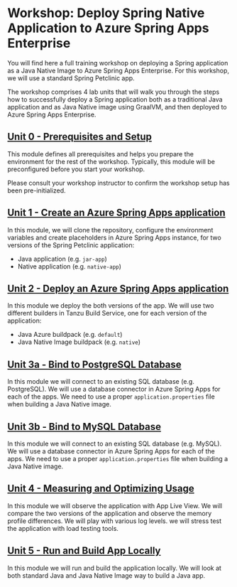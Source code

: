 #  Workshop: Deploy Spring Native Application to Azure Spring Apps Enterprise

You will find here a full training workshop on deploying a Spring application as a Java Native Image
to Azure Spring Apps Enterprise. For this workshop, we will use a standard Spring Petclinic app.

The workshop comprises 4 lab units that will walk you through the steps how to successfully deploy
a Spring application both as a traditional Java application and as Java Native image using GraalVM,
and then deployed to Azure Spring Apps Enterprise.

## [Unit 0 - Prerequisites and Setup](step-00-setup-your-environment/README.md)

This module defines all prerequisites and helps you prepare the environment for the rest of the
workshop. Typically, this module will be preconfigured before you start your workshop.

Please consult your workshop instructor to confirm the workshop setup has been pre-initialized.

## [Unit 1 - Create an Azure Spring Apps application](step-01-create-asa-app/README.md)

In this module, we will clone the repository, configure the environment variables and create
placeholders in Azure Spring Apps instance, for two versions of the Spring Petclinic application:
* Java application (e.g. `jar-app`)
* Native application (e.g. `native-app`)

## [Unit 2 - Deploy an Azure Spring Apps application](step-02-deploy-asa-app/README.md)

In this module we deploy the both versions of the app. We will use two different builders in 
Tanzu Build Service, one for each version of the application:
* Java Azure buildpack (e.g. `default`)
* Java Native Image buildpack (e.g. `native`)

## [Unit 3a - Bind to PostgreSQL Database](step-03a-bind-to-postgresql-database/README.md)

In this module we will connect to an existing SQL database (e.g. PostgreSQL).
We will use a database connector in Azure Spring Apps for each of the apps.
We need to use a proper `application.properties` file when building a Java Native image.

## [Unit 3b - Bind to MySQL Database](step-03b-bind-to-mysql-database/README.md)

In this module we will connect to an existing SQL database (e.g. MySQL).
We will use a database connector in Azure Spring Apps for each of the apps.
We need to use a proper `application.properties` file when building a Java Native image.

## [Unit 4 - Measuring and Optimizing Usage](step-04-measuring-and-optimizing-usage)

In this module we will observe the application with App Live View. We will compare the two versions
of the application and observe the memory profile differences. We will play with various log levels.
we will stress test the application with load testing tools.

## [Unit 5 - Run and Build App Locally](step-05-run-and-build-app-locally)

In this module we will run and build the application locally. We will look at both standard Java and
Java Native Image way to build a Java app.

